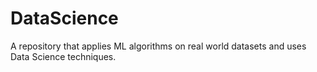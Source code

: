 # DataScience

A repository that applies ML algorithms on real world datasets and uses Data Science techniques.
